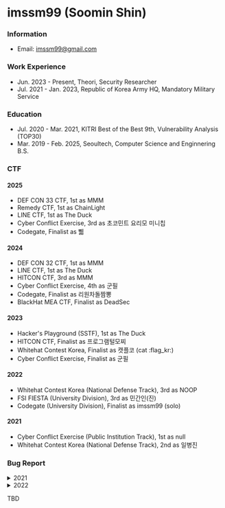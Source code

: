 # imssm99 (Soomin Shin)

### Information

- Email: imssm99@gmail.com

### Work Experience

- Jun. 2023 - Present, Theori, Security Researcher
- Jul. 2021 - Jan. 2023, Republic of Korea Army HQ, Mandatory Military Service

### Education

- Jul. 2020 - Mar. 2021, KITRI Best of the Best 9th, Vulnerability Analysis (TOP30)
- Mar. 2019 - Feb. 2025, Seoultech, Computer Science and Enginnering B.S.

### CTF

#### 2025

- DEF CON 33 CTF, 1st as MMM
- Remedy CTF, 1st as ChainLight
- LINE CTF, 1st as The Duck
- Cyber Conflict Exercise, 3rd as 초코민트 요리모 미니칩
- Codegate, Finalist as 쀏

#### 2024

- DEF CON 32 CTF, 1st as MMM
- LINE CTF, 1st as The Duck
- HITCON CTF, 3rd as MMM
- Cyber Conflict Exercise, 4th as 군필
- Codegate, Finalist as 리원차돌짬뽕
- BlackHat MEA CTF, Finalist as DeadSec

#### 2023

- Hacker's Playground (SSTF), 1st as The Duck
- HITCON CTF, Finalist as 프로그램털모찌
- Whitehat Contest Korea, Finalist as 캣플코 (cat :flag_kr​:)
- Cyber Conflict Exercise, Finalist as 군필

#### 2022

- Whitehat Contest Korea (National Defense Track), 3rd as NOOP
- FSI FIESTA (University Division), 3rd as 민간인(진)
- Codegate (University Division), Finalist as imssm99 (solo)

#### 2021

- Cyber Conflict Exercise (Public Institution Track), 1st as null
- Whitehat Contest Korea (National Defense Track), 2nd as 일병진

### Bug Report

<details>
  <summary>2021</summary>
  
- CVE-2021-25424 (SVE-2021-19928)
  - Improper Bluetooth pairing mode in Tizen device (WatchOver, KITRI BoB 9th)
- CVE-2021-25433 (SVE-2021-19702)
  - Improper authorization vulnerability in Tizen factory reset policy (WatchOver, KITRI BoB 9th)
- CVE-2021-25434 (SVE-2021-19703)
  - Improper input validation vulnerability in Tizen bootloader (WatchOver, KITRI BoB 9th)
- CVE-2021-25435 (SVE-2021-19705)
  - Improper input validation vulnerability in Tizen bootloader (WatchOver, KITRI BoB 9th)
- CVE-2021-25436 (SVE-2021-19310)
  - Improper file validation vulnerability in Tizen FOTA service (WatchOver, KITRI BoB 9th)
- CVE-2021-25437 (SVE-2021-19311)
  - Improper access control vulnerability in Tizen FOTA service (WatchOver, KITRI BoB 9th)
- NBB-1718
  - https://bugbounty.naver.com/ko/halloffame_2021
  
</details>

<details>
  <summary>2022</summary>
  
- NBB-2435
  - https://bugbounty.naver.com/ko/halloffame_2022

</details>

TBD
